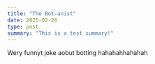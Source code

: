 ```yaml
---
title: "The Bot-anist"
date: 2025-02-26
type: post
summary: "This is a test summary!"
---
```


Wery funnyt joke aobut botting hahahahhahahah